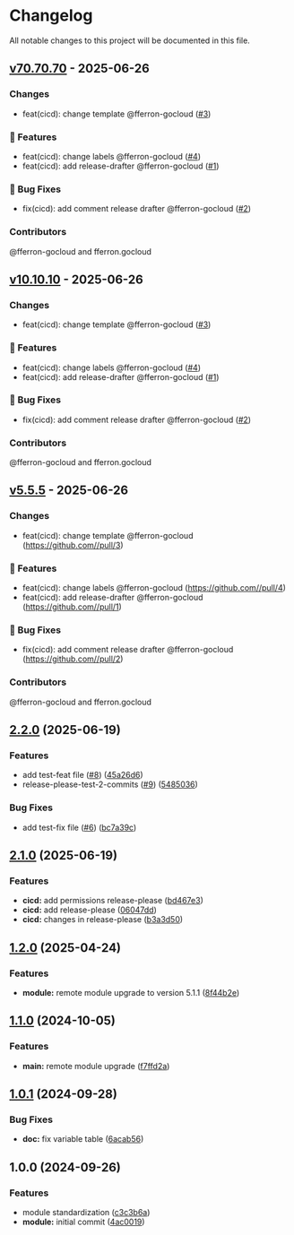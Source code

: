 # Changelog

All notable changes to this project will be documented in this file.

## [v70.70.70](https://github.com/gocloudLa/terraform-aws-first-module/compare/v10.10.10...v70.70.70) - 2025-06-26

### Changes

- feat(cicd): change template @fferron-gocloud ([#3](https://github.com/gocloudLa/terraform-aws-first-module/pull/3))

### 🚀 Features

- feat(cicd): change labels @fferron-gocloud ([#4](https://github.com/gocloudLa/terraform-aws-first-module/pull/4))
- feat(cicd): add release-drafter @fferron-gocloud ([#1](https://github.com/gocloudLa/terraform-aws-first-module/pull/1))

### 🐛 Bug Fixes

- fix(cicd): add comment release drafter @fferron-gocloud ([#2](https://github.com/gocloudLa/terraform-aws-first-module/pull/2))

### Contributors

@fferron-gocloud and fferron.gocloud

## [v10.10.10](https://github.com/gocloudLa/terraform-aws-first-module/compare/v5.5.5...v10.10.10) - 2025-06-26

### Changes

- feat(cicd): change template @fferron-gocloud ([#3](https://github.com//pull/3))

### 🚀 Features

- feat(cicd): change labels @fferron-gocloud ([#4](https://github.com//pull/4))
- feat(cicd): add release-drafter @fferron-gocloud ([#1](https://github.com//pull/1))

### 🐛 Bug Fixes

- fix(cicd): add comment release drafter @fferron-gocloud ([#2](https://github.com//pull/2))

### Contributors

@fferron-gocloud and fferron.gocloud

## [v5.5.5](https://github.com/gocloudLa/terraform-aws-first-module/compare/v2.2.0...v5.5.5) - 2025-06-26

### Changes

- feat(cicd): change template @fferron-gocloud (https://github.com//pull/3)

### 🚀 Features

- feat(cicd): change labels @fferron-gocloud (https://github.com//pull/4)
- feat(cicd): add release-drafter @fferron-gocloud (https://github.com//pull/1)

### 🐛 Bug Fixes

- fix(cicd): add comment release drafter @fferron-gocloud (https://github.com//pull/2)

### Contributors

@fferron-gocloud and fferron.gocloud

## [2.2.0](https://github.com/gocloudLa/terraform-aws-first-module/compare/v2.1.0...v2.2.0) (2025-06-19)

### Features

* add test-feat file ([#8](https://github.com/gocloudLa/terraform-aws-first-module/issues/8)) ([45a26d6](https://github.com/gocloudLa/terraform-aws-first-module/commit/45a26d6ee4da21418257e3c8a3b20542b882add5))
* release-please-test-2-commits ([#9](https://github.com/gocloudLa/terraform-aws-first-module/issues/9)) ([5485036](https://github.com/gocloudLa/terraform-aws-first-module/commit/54850366d4b0fb8cb5241902df61ac81286c1377))

### Bug Fixes

* add test-fix file ([#6](https://github.com/gocloudLa/terraform-aws-first-module/issues/6)) ([bc7a39c](https://github.com/gocloudLa/terraform-aws-first-module/commit/bc7a39c7ffde272091f8400e336e8dd1fe56f78f))

## [2.1.0](https://github.com/gocloudLa/terraform-aws-first-module/compare/v2.0.0...v2.1.0) (2025-06-19)

### Features

* **cicd:** add permissions release-please ([bd467e3](https://github.com/gocloudLa/terraform-aws-first-module/commit/bd467e3c8902991be68d60f6f6ad75af169ab11e))
* **cicd:** add release-please ([06047dd](https://github.com/gocloudLa/terraform-aws-first-module/commit/06047dd7215780e9e0297219e1641deb070de4f9))
* **cicd:** changes in release-please ([b3a3d50](https://github.com/gocloudLa/terraform-aws-first-module/commit/b3a3d50e5481b8a3a94522511eea481a17e01391))

## [1.2.0](https://gitlab.com/espinlabs/gocloud/infrastructure-engine/global-modules/foundation/modules/aws/wrapper_acm/compare/v1.1.0...v1.2.0) (2025-04-24)

### Features

* **module:** remote module upgrade to version 5.1.1 ([8f44b2e](https://github.com/gocloudLa/terraform-aws-first-module/commit/8f44b2e6868aa0b72d537000c88e9cbee85e21e5))

## [1.1.0](https://github.com/gocloudLa/terraform-aws-first-module/compare/v1.0.1...v1.1.0) (2024-10-05)

### Features

* **main:** remote module upgrade ([f7ffd2a](https://github.com/gocloudLa/terraform-aws-first-module/commit/f7ffd2a2690e63d17e982e49c2c0f8efe18eafc8))

## [1.0.1](https://github.com/gocloudLa/terraform-aws-first-module/compare/v1.0.0...v1.0.1) (2024-09-28)

### Bug Fixes

* **doc:** fix variable table ([6acab56](https://github.com/gocloudLa/terraform-aws-first-module/commit/6acab56174be2f4131c5c60cb1eb56cdc2a85521))

## 1.0.0 (2024-09-26)

### Features

* module standardization ([c3c3b6a](https://github.com/gocloudLa/terraform-aws-first-module/commit/c3c3b6a5893f28c5d95522c6b2fd23092366abb2))
* **module:** initial commit ([4ac0019](https://github.com/gocloudLa/terraform-aws-first-module/commit/4ac0019e3d52d9bc4ae49cdf003a930fd77e38b6))
